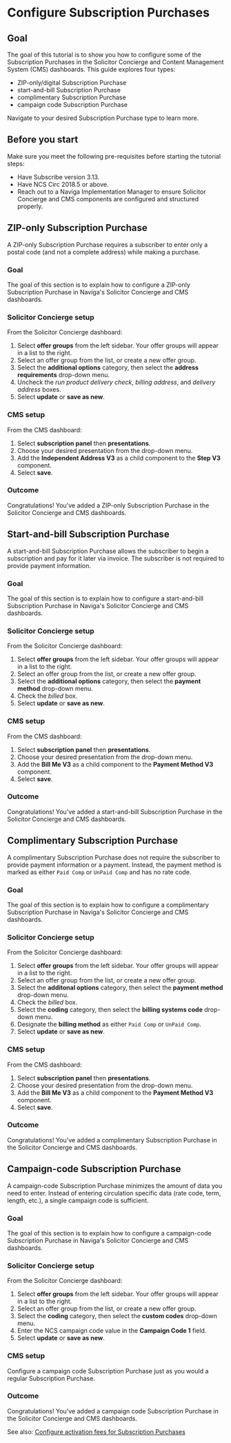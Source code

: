 # Configure Subscription Purchases

## Goal

The goal of this tutorial is to show you how to configure some of the Subscription Purchases in the Solicitor Concierge and Content Management System (CMS) dashboards. This guide explores four types:

- ZIP-only/digital Subscription Purchase
- start-and-bill Subscription Purchase
- complimentary Subscription Purchase
- campaign code Subscription Purchase

Navigate to your desired Subscription Purchase type to learn more.

## Before you start

Make sure you meet the following pre-requisites before starting the tutorial steps:

- Have Subscribe version 3.13.
- Have NCS Circ 2018.5 or above.
- Reach out to a Naviga Implementation Manager to ensure Solicitor Concierge and CMS components are configured and structured properly.

## ZIP-only Subscription Purchase

A ZIP-only Subscription Purchase requires a subscriber to enter only a postal code (and not a complete address) while making a purchase.

### Goal

The goal of this section is to explain how to configure a ZIP-only Subscription Purchase in Naviga's Solicitor Concierge and CMS dashboards.

### Solicitor Concierge setup

From the Solicitor Concierge dashboard:

1. Select **offer groups** from the left sidebar. Your offer groups will appear in a list to the right.
2. Select an offer group from the list, or create a new offer group.
3. Select the **additional options** category, then select the **address requirements** drop-down menu.
4. Uncheck the _run product delivery check_, _billing address_, and _delivery address_ boxes.
5. Select **update** or **save as new**.

### CMS setup

From the CMS dashboard:

1. Select **subscription panel** then **presentations**.
2. Choose your desired presentation from the drop-down menu.
3. Add the **Independent Address V3** as a child component to the **Step V3** component.
4. Select **save**.

### Outcome

Congratulations! You've added a ZIP-only Subscription Purchase in the Solicitor Concierge and CMS dashboards.

## Start-and-bill Subscription Purchase

A start-and-bill Subscription Purchase allows the subscriber to begin a subscription and pay for it later via invoice. The subscriber is not required to provide payment information.  

### Goal

The goal of this section is to explain how to configure a start-and-bill Subscription Purchase in Naviga's Solicitor Concierge and CMS dashboards.

### Solicitor Concierge setup

From the Solicitor Concierge dashboard:

1. Select **offer groups** from the left sidebar. Your offer groups will appear in a list to the right.
2. Select an offer group from the list, or create a new offer group.
3. Select the **additional options** category, then select the **payment method** drop-down menu.
4. Check the _billed_ box.
5. Select **update** or **save as new**.

### CMS setup

From the CMS dashboard:

1. Select **subscription panel** then **presentations**.
2. Choose your desired presentation from the drop-down menu.
3. Add the **Bill Me V3** as a child component to the **Payment Method V3** component.
4. Select **save**.

### Outcome

Congratulations! You've added a start-and-bill Subscription Purchase in the Solicitor Concierge and CMS dashboards.

## Complimentary Subscription Purchase

A complimentary Subscription Purchase does not require the subscriber to provide payment information or a payment. Instead, the payment method is marked as either `Paid Comp` or `UnPaid Comp` and has no rate code.

### Goal

The goal of this section is to explain how to configure a complimentary Subscription Purchase in Naviga's Solicitor Concierge and CMS dashboards.

### Solicitor Concierge setup

From the Solicitor Concierge dashboard:

1. Select **offer groups** from the left sidebar. Your offer groups will appear in a list to the right.
2. Select an offer group from the list, or create a new offer group.
3. Select the **additonal options** category, then select the **payment method** drop-down menu.
4. Check the _billed_ box.
5. Select the **coding** category, then select the **billing systems code** drop-down menu.
6. Designate the **billing method** as either `Paid Comp` or `UnPaid Comp`.
7. Select **update** or **save as new**.

### CMS setup

From the CMS dashboard:

1. Select **subscription panel** then **presentations**.
2. Choose your desired presentation from the drop-down menu.
3. Add the **Bill Me V3** as a child component to the **Payment Method V3** component.
4. Select **save**.

### Outcome

Congratulations! You've added a complimentary Subscription Purchase in the Solicitor Concierge and CMS dashboards.

## Campaign-code Subscription Purchase

A campaign-code Subscription Purchase minimizes the amount of data you need to enter. Instead of entering circulation specific data (rate code, term, length, etc.), a single campaign code is sufficient.

### Goal

The goal of this section is to explain how to configure a campaign-code Subscription Purchase in Naviga's Solicitor Concierge and CMS dashboards.

### Solicitor Concierge setup

From the Solicitor Concierge dashboard:

1. Select **offer groups** from the left sidebar. Your offer groups will appear in a list to the right.
2. Select an offer group from the list, or create a new offer group.
3. Select the **coding** category, then select the **custom codes** drop-down menu.
4. Enter the NCS campaign code value in the **Campaign Code 1** field.
5. Select **update** or **save as new**.

### CMS setup

Configure a campaign code Subscription Purchase just as you would a regular Subscription Purchase.

### Outcome

Congratulations! You've added a campaign code Subscription Purchase in the Solicitor Concierge and CMS dashboards.

See also: [Configure activation fees for Subscription Purchases](example.com)